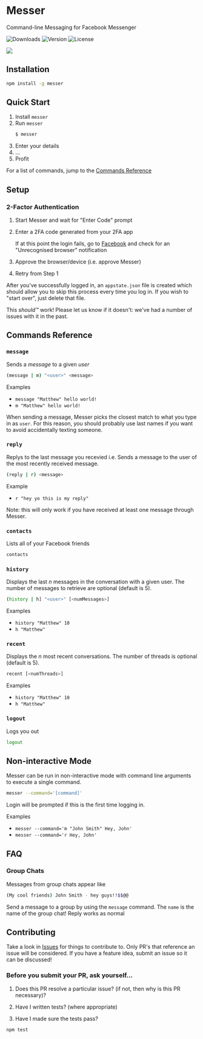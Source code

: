 # Messer

Command-line Messaging for Facebook Messenger

![Downloads](https://img.shields.io/npm/dm/messer.svg)
![Version](https://img.shields.io/npm/v/messer.svg)
![License](https://img.shields.io/npm/l/messer.svg)

![](https://user-images.githubusercontent.com/12551741/27252310-6655f4f6-539e-11e7-978b-c8eaba02ba68.png)

## Installation

```bash
npm install -g messer
```

## Quick Start

1. Install `messer`
2. Run `messer`
    ```bash
    $ messer
    ```
3. Enter your details
4. ...
5. Profit

For a list of commands, jump to the [Commands Reference](https://github.com/mjkaufer/Messer#commands-reference)

## Setup

### 2-Factor Authentication

1. Start Messer and wait for "Enter Code" prompt
2. Enter a 2FA code generated from your 2FA app

    If at this point the login fails, go to [Facebook](https://www.facebook.com) and check for an "Unrecognised browser" notification

3. Approve the browser/device (i.e. approve Messer)
4. Retry from Step 1

After you've successfully logged in, an `appstate.json` file is created which should allow you to skip this process every time you log in. If you wish to "start over", just delete that file.

This _should™_ work! Please let us know if it doesn't: we've had a number of issues with it in the past.

## Commands Reference

### `message`

Sends a _message_ to a given _user_

```bash
(message | m) "<user>" <message>
```

Examples

- `message "Matthew" hello world!`
- `m "Matthew" hello world!`

When sending a message, Messer picks the closest match to what you type in as `user`. For this reason, you should probably use last names if you want to avoid accidentally texting someone.

### `reply`

Replys to the last message you recevied i.e. Sends a message to the user of the most recently received message.

```bash
(reply | r) <message>
```

Example

- `r "hey yo this is my reply"`

Note: this will only work if you have received at least one message through Messer.

### `contacts`

Lists all of your Facebook friends

```bash
contacts
```

### `history`

Displays the last _n_ messages in the conversation with a given user. The number of messages to retrieve are optional (default is 5).

```bash
(history | h] "<user>" [<numMessages>]
```

Examples

- `history "Matthew" 10`
- `h "Matthew"`

### `recent`

Displays the _n_ most recent conversations. The number of threads is optional (default is 5).

```bash
recent [<numThreads>]
```

Examples

- `history "Matthew" 10`
- `h "Matthew"`

### `logout`

Logs you out

```bash
logout
```


## Non-interactive Mode

Messer can be run in non-interactive mode with command line arguments to execute a single command.

```bash
messer --command='[command]'
```

Login will be prompted if this is the first time logging in.  


Examples

- `messer --command='m "John Smith" Hey, John'`
- `messer --command='r Hey, John'`


## FAQ

### Group Chats

Messages from group chats appear like

```bash
(My cool friends) John Smith - hey guys!!$$@@
```

Send a message to a group by using the `message` command. The `name` is the name of the group chat! Reply works as normal

## Contributing

Take a look in [Issues](https://github.com/mjkaufer/Messer/issues) for things to contribute to. Only PR's that reference an issue will be considered. If you have a feature idea, submit an issue so it can be discussed!

### Before you submit your PR, ask yourself...

1. Does this PR resolve a particular issue? (if not, then why is this PR necessary)?

2. Have I written tests? (where appropriate)

3. Have I made sure the tests pass?

```bash
npm test
```
